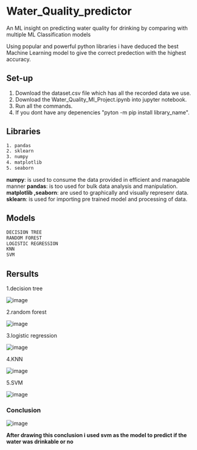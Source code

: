 # Water_Quality_predictor
An ML insight on predicting water quality for drinking by comparing with multiple ML Classification models

Using popular and powerful python libraries i have deduced the best Machine Learning model to give the correct predection with the highest accuracy.

## Set-up

1. Download the dataset.csv file which has all the recorded data we use.
2. Download the Water_Quality_MI_Project.ipynb into jupyter notebook.
3. Run all the commands.
4. If you dont have any depenencies "pyton -m pip install library_name".

## Libraries 

```bash
1. pandas
2. sklearn
3. numpy
4. matplotlib
5. seaborn
```
**numpy**: is used to consume the data provided in efficient and managable manner
**pandas**: is too used for bulk data analysis and manipulation.
**matplotlib ,seaborn**: are used to graphically and visually represenr data.
**sklearn**: is used for importing pre trained model and processing of data.

## Models

```bash
DECISION TREE
RANDOM FOREST
LOGISTIC REGRESSION
KNN
SVM
```
## Rersults


1.decision tree

![image](https://user-images.githubusercontent.com/89335295/210245520-1625ab0b-448d-40f2-87f9-59155f257a9a.png)

2.random forest

![image](https://user-images.githubusercontent.com/89335295/210245530-7f599a31-3ace-4a16-8615-c1e532ff78de.png)

3.logistic regression

![image](https://user-images.githubusercontent.com/89335295/210245547-ef148a22-b7a0-485a-8728-aa5e92db2be8.png)

4.KNN

![image](https://user-images.githubusercontent.com/89335295/210245564-219a4b98-a772-41aa-9db9-f2862a28688e.png)

5.SVM

![image](https://user-images.githubusercontent.com/89335295/210245631-ace76b9f-17ee-4e83-9e33-668e2585625f.png)


### Conclusion

![image](https://user-images.githubusercontent.com/89335295/210245724-e088f586-356b-470a-88d3-d99273fdd676.png)

**After drawing this conclusion i used svm as the model to predict if the water was drinkable or no**
